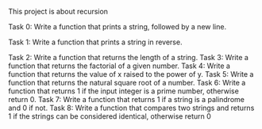 This project is about recursion

Task 0:
Write a function that prints a string, followed by a new line.

Task 1:
Write a function that prints a string in reverse.

Task 2:
Write a function that returns the length of a string.
Task 3:
Write a function that returns the factorial of a given number.
Task 4:
Write a function that returns the value of x raised to the power of y.
Task 5:
Write a function that returns the natural square root of a number.
Task 6:
Write a function that returns 1 if the input integer is a prime number, otherwise return 0.
Task 7:
Write a function that returns 1 if a string is a palindrome and 0 if not.
Task 8:
Write a function that compares two strings and returns 1 if the strings can be considered identical, otherwise return 0
